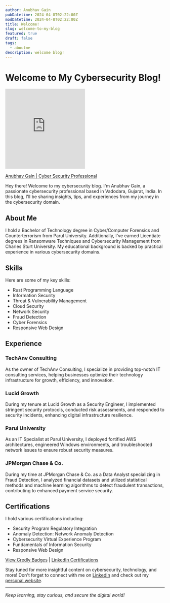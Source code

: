 ```yaml
---
author: Anubhav Gain
pubDatetime: 2024-04-8T02:22:00Z
modDatetime: 2024-04-8T02:22:00Z
title: Welcome!
slug: welcome-to-my-blog
featured: true
draft: false
tags:
  - aboutme
description: welcome blog!
---
```


# Welcome to My Cybersecurity Blog!

<div style="width:50%;height:0;padding-bottom:50%;position:relative;"><iframe src="https://giphy.com/embed/R9iGctOBuXRvSeo9mF" width="100%" height="100%" style="position:absolute" frameBorder="0" class="giphy-embed" allowFullScreen></iframe></div><p><a href="https://mranv.github.io">Anubhav Gain | Cyber Security Professional</a></p>

Hey there! Welcome to my cybersecurity blog. I'm Anubhav Gain, a passionate cybersecurity professional based in Vadodara, Gujarat, India. In this blog, I'll be sharing insights, tips, and experiences from my journey in the cybersecurity domain.

## About Me

I hold a Bachelor of Technology degree in Cyber/Computer Forensics and Counterterrorism from Parul University. Additionally, I've earned Licentiate degrees in Ransomware Techniques and Cybersecurity Management from Charles Sturt University. My educational background is backed by practical experience in various cybersecurity domains.

## Skills

Here are some of my key skills:

- Rust Programming Language
- Information Security
- Threat & Vulnerability Management
- Cloud Security
- Network Security
- Fraud Detection
- Cyber Forensics
- Responsive Web Design

## Experience

### TechAnv Consulting

As the owner of TechAnv Consulting, I specialize in providing top-notch IT consulting services, helping businesses optimize their technology infrastructure for growth, efficiency, and innovation.

### Lucid Growth

During my tenure at Lucid Growth as a Security Engineer, I implemented stringent security protocols, conducted risk assessments, and responded to security incidents, enhancing digital infrastructure resilience.

### Parul University

As an IT Specialist at Parul University, I deployed fortified AWS architectures, engineered Windows environments, and troubleshooted network issues to ensure robust security measures.

### JPMorgan Chase & Co.

During my time at JPMorgan Chase & Co. as a Data Analyst specializing in Fraud Detection, I analyzed financial datasets and utilized statistical methods and machine learning algorithms to detect fraudulent transactions, contributing to enhanced payment service security.

## Certifications

I hold various certifications including:

- Security Program Regulatory Integration
- Anomaly Detection: Network Anomaly Detection
- Cybersecurity Virtual Experience Program
- Fundamentals of Information Security
- Responsive Web Design

[View Credly Badges](https://www.credly.com/users/anubhavgain/badges) | [LinkedIn Certifications](https://www.linkedin.com/in/anubhavgain/details/certifications)

Stay tuned for more insightful content on cybersecurity, technology, and more! Don't forget to connect with me on [LinkedIn](https://linkedin.com/in/anubhavgain) and check out my [personal website](https://www.techanv.com).

---

_Keep learning, stay curious, and secure the digital world!_
